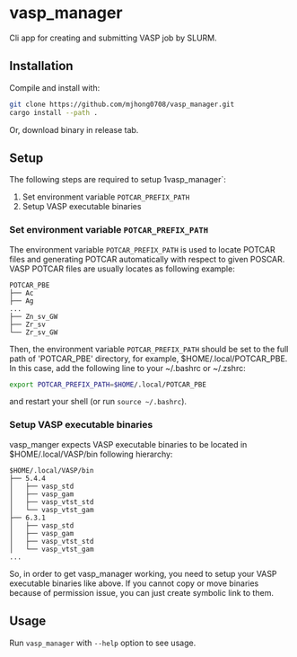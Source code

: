 # vasp_manager

Cli app for creating and submitting VASP job by SLURM.

## Installation

Compile and install with:


```bash
git clone https://github.com/mjhong0708/vasp_manager.git
cargo install --path .
```

Or, download binary in release tab.

## Setup

The following steps are required to setup 1vasp_manager`:

1. Set environment variable `POTCAR_PREFIX_PATH`
2. Setup VASP executable binaries

### Set environment variable `POTCAR_PREFIX_PATH`

The environment variable `POTCAR_PREFIX_PATH` is used to locate POTCAR files and generating POTCAR automatically with respect to given POSCAR.
VASP POTCAR files are usually locates as following example:

```
POTCAR_PBE
├── Ac
├── Ag 
...
├── Zn_sv_GW
├── Zr_sv
└── Zr_sv_GW
```

Then, the environment variable `POTCAR_PREFIX_PATH` should be set to the
full path of 'POTCAR_PBE' directory, for example, $HOME/.local/POTCAR_PBE.
In this case, add the following line to your ~/.bashrc or ~/.zshrc:

```bash
export POTCAR_PREFIX_PATH=$HOME/.local/POTCAR_PBE
```

and restart your shell (or run `source ~/.bashrc`).

### Setup VASP executable binaries

vasp_manger expects VASP executable binaries to be located in $HOME/.local/VASP/bin following hierarchy:

```
$HOME/.local/VASP/bin
├── 5.4.4
│   ├── vasp_std
│   ├── vasp_gam
│   ├── vasp_vtst_std
│   └── vasp_vtst_gam
├── 6.3.1
│   ├── vasp_std
│   ├── vasp_gam
│   ├── vasp_vtst_std
│   └── vasp_vtst_gam
...
```

So, in order to get vasp_manager working, you need to setup your VASP executable binaries like above.
If you cannot copy or move binaries because of permission issue, you can just create symbolic link to them.


## Usage

Run `vasp_manager` with `--help` option to see usage.
